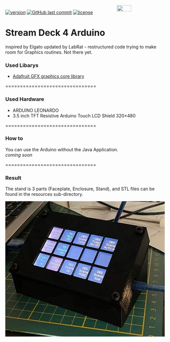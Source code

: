 <img align="right" src="https://i.imgur.com/Gfo25Of.png" height="30%" width="30%">

[![version](https://img.shields.io/github/release/LabRat3K/Streamdeck/all.svg?style=flat-square)](https://github.com/Tekks/Streamdeck/releases)
[![GitHub last commit](https://img.shields.io/github/last-commit/LabRat3K/Streamdeck.svg?style=flat-square)](https://github.com/LabRat3K/Streamdeck/commits/master)
[![license](https://img.shields.io/github/license/LabRat3K/Streamdeck.svg?style=flat-square)](https://github.com/LabRat3K/Streamdeck/blob/master/LICENSE)

# Stream Deck 4 Arduino
inspired by Elgato
updated by LabRat - restructured code trying to make room for Graphics routines. Not there yet.

### Used Libarys
* [Adafruit GFX graphics core library](https://github.com/adafruit/Adafruit-GFX-Library)

===============================

### Used Hardware
* ARDUINO LEONARDO 
* 3.5 inch TFT Resistive Arduino Touch LCD Shield 320×480 

===============================

### How to
You can use the Arduino without the Java Application.  
*coming soon*

===============================


### Result

The stand is 3 parts (Faceplate, Enclosure, Stand), and STL files can be found in the resources sub-directory.

<img align="left" src="https://github.com/LabRat3K/Streamdeck/blob/dev/resources/img/alpha_prototype.png">
